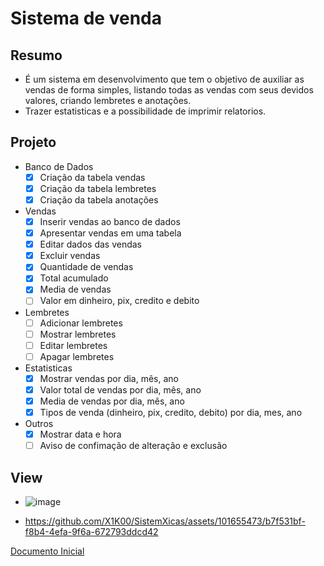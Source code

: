 # Sistema de venda
## Resumo
- É um sistema em desenvolvimento que tem o objetivo de auxiliar as vendas de forma simples, listando todas as vendas com seus devidos valores, criando lembretes e anotações.
- Trazer estatisticas e a possibilidade de imprimir relatorios.
## Projeto
- Banco de Dados
  - [x] Criação da tabela vendas
  - [x] Criação da tabela lembretes
  - [x] Criação da tabela anotações
- Vendas
  - [x] Inserir vendas ao banco de dados
  - [x] Apresentar vendas em uma tabela
  - [x] Editar dados das vendas
  - [x] Excluir vendas
  - [x] Quantidade de vendas
  - [x] Total acumulado
  - [x] Media de vendas
  - [ ] Valor em dinheiro, pix, credito e debito
- Lembretes
  - [ ] Adicionar lembretes
  - [ ] Mostrar lembretes
  - [ ] Editar lembretes
  - [ ] Apagar lembretes
- Estatisticas
  - [x] Mostrar vendas por dia, mês, ano
  - [x] Valor total de vendas por dia, mês, ano
  - [x] Media de vendas por dia, mês, ano
  - [x] Tipos de venda (dinheiro, pix, credito, debito) por dia, mes, ano
- Outros
  - [x] Mostrar data e hora
  - [ ] Aviso de confimação de alteração e exclusão
  
## View
- ![image](https://user-images.githubusercontent.com/101655473/180612814-5eaa5ff3-001c-48a7-9d65-f4a32e7ac59f.png)


- https://github.com/X1K00/SistemXicas/assets/101655473/b7f531bf-f8b4-4efa-9f6a-672793ddcd42


[Documento Inicial](https://docs.google.com/document/d/1edeDDkZ-oRDEz9c54QUCGcl8Gay0pmKi7bFG255GBXk/edit?usp=sharing)

